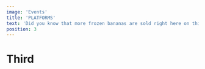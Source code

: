 ```yaml
---
image: 'Events'
title: 'PLATFORMS'
text: 'Did you know that more frozen bananas are sold right here on this boardwalk than anywhere in the OC?'
position: 3
---
```


# Third #